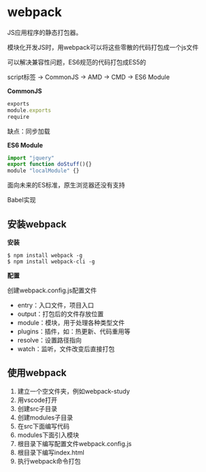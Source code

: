 # webpack

JS应用程序的静态打包器。

模块化开发JS时，用webpack可以将这些零散的代码打包成一个js文件

可以解决兼容性问题，ES6规范的代码打包成ES5的


script标签 -> CommonJS -> AMD -> CMD -> ES6 Module


**CommonJS**

```js
exports
module.exports
require
```

缺点：同步加载


**ES6 Module**

```js
import "jquery"
export function doStuff(){}
module "localModule" {}
```

面向未来的ES标准，原生浏览器还没有支持

Babel实现


## 安装webpack

**安装**

```
$ npm install webpack -g
$ npm install webpack-cli -g
```

**配置**

创建webpack.config.js配置文件

- entry：入口文件，项目入口
- output：打包后的文件存放位置
- module：模块，用于处理各种类型文件
- plugins：插件，如：热更新、代码重用等
- resolve：设置路径指向
- watch：监听，文件改变后直接打包

## 使用webpack


1. 建立一个空文件夹，例如webpack-study
2. 用vscode打开
3. 创建src子目录
4. 创建modules子目录
5. 在src下面编写代码
6. modules下面引入模块
7. 根目录下编写配置文件webpack.config.js
8. 根目录下编写index.html
9. 执行webpack命令打包
